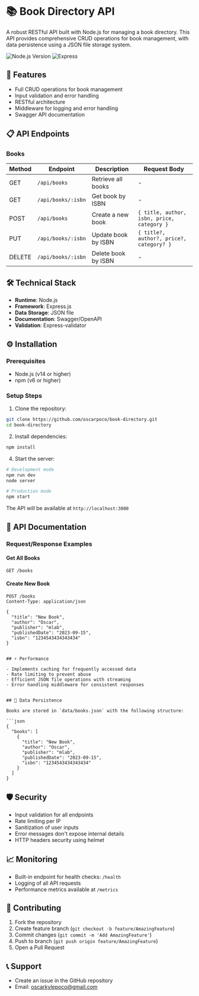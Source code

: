 # 📚 Book Directory API

A robust RESTful API built with Node.js for managing a book directory. This API provides comprehensive CRUD operations for book management, with data persistence using a JSON file storage system.

![Node.js Version](https://img.shields.io/badge/node-%3E%3D14.0.0-brightgreen)
![Express](https://img.shields.io/badge/express-4.x-blue)

## 🚀 Features

- Full CRUD operations for book management
- Input validation and error handling
- RESTful architecture
- Middleware for logging and error handling
- Swagger API documentation

## 📋 API Endpoints

### Books

| Method   | Endpoint           | Description                    | Request Body                                      |
|----------|-------------------|--------------------------------|--------------------------------------------------|
| GET      | `/api/books`      | Retrieve all books             | -                                                |
| GET      | `/api/books/:isbn`| Get book by ISBN               | -                                                |
| POST     | `/api/books`      | Create a new book              | `{ title, author, isbn, price, category }`       |
| PUT      | `/api/books/:isbn`| Update book by ISBN            | `{ title?, author?, price?, category? }`         |
| DELETE   | `/api/books/:isbn`| Delete book by ISBN            | -                                                |

## 🛠️ Technical Stack

- **Runtime**: Node.js
- **Framework**: Express.js
- **Data Storage**: JSON file
- **Documentation**: Swagger/OpenAPI
- **Validation**: Express-validator

## ⚙️ Installation

### Prerequisites

- Node.js (v14 or higher)
- npm (v6 or higher)

### Setup Steps

1. Clone the repository:
```bash
git clone https://github.com/oscarpoco/book-directory.git
cd book-directory
```

2. Install dependencies:
```bash
npm install
```

4. Start the server:
```bash
# Development mode
npm run dev
node server

# Production mode
npm start
```

The API will be available at `http://localhost:3000`

## 📝 API Documentation

### Request/Response Examples

#### Get All Books
```http
GET /books
```

#### Create New Book
```http
POST /books
Content-Type: application/json

{
  "title": "New Book",
  "author": "Oscar",
  "publisher": "mlab",
  "publishedDate": "2023-09-15",
  "isbn": "1234543434343434"
}
```

```

## ⚡ Performance

- Implements caching for frequently accessed data
- Rate limiting to prevent abuse
- Efficient JSON file operations with streaming
- Error handling middleware for consistent responses


## 🔄 Data Persistence

Books are stored in `data/books.json` with the following structure:

```json
{
  "books": [
    {
      "title": "New Book",
      "author": "Oscar",
      "publisher": "mlab",
      "publishedDate": "2023-09-15",
      "isbn": "1234543434343434"
    }
  ]
}
```

## 🛡️ Security

- Input validation for all endpoints
- Rate limiting per IP
- Sanitization of user inputs
- Error messages don't expose internal details
- HTTP headers security using helmet


## 📈 Monitoring

- Built-in endpoint for health checks: `/health`
- Logging of all API requests
- Performance metrics available at `/metrics`

## 🤝 Contributing

1. Fork the repository
2. Create feature branch (`git checkout -b feature/AmazingFeature`)
3. Commit changes (`git commit -m 'Add AmazingFeature'`)
4. Push to branch (`git push origin feature/AmazingFeature`)
5. Open a Pull Request


## 📞 Support

- Create an issue in the GitHub repository
- Email: oscarkylepoco@gmail.com
